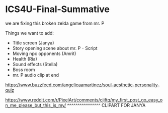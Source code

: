 # ICS4U-Final-Summative

we are fixing this broken zelda game from mr. P

Things we want to add:
- Title screen (Janya)
- Story opening scene about mr. P - Script
- Moving npc opponents (Amrit)
- Health (Ria)
- Sound effects (Stella)
- Boss room 
- mr. P audio clip at end 


https://www.buzzfeed.com/angelicaamartinez/soul-aesthetic-personality-quiz



https://www.reddit.com/r/PixelArt/comments/cjiftq/my_first_post_go_easy_on_me_please_but_this_is_my/
^^^^^^^^^^^^^^^^
CLIPART FOR JANYA 
